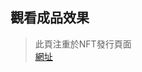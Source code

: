## 觀看成品效果
> 此頁注重於NFT發行頁面
<br> <a href="https://weipo0116.github.io/Peculiar.github.io/index.html"> 網址 </a>
